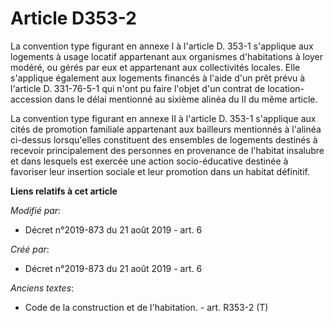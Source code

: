 # Article D353-2

La convention type figurant en annexe I à l'article D. 353-1 s'applique aux logements à usage locatif appartenant aux
organismes d'habitations à loyer modéré, ou gérés par eux et appartenant aux collectivités locales. Elle s'applique également
aux logements financés à l'aide d'un prêt prévu à l'article D. 331-76-5-1 qui n'ont pu faire l'objet d'un contrat de
location-accession dans le délai mentionné au sixième alinéa du II du même article.

La convention type figurant en annexe II à l'article D. 353-1 s'applique aux cités de promotion familiale appartenant aux
bailleurs mentionnés à l'alinéa ci-dessus lorsqu'elles constituent des ensembles de logements destinés à recevoir
principalement des personnes en provenance de l'habitat insalubre et dans lesquels est exercée une action socio-éducative
destinée à favoriser leur insertion sociale et leur promotion dans un habitat définitif.

**Liens relatifs à cet article**

_Modifié par_:

  - Décret n°2019-873 du 21 août 2019 - art. 6

_Créé par_:

  - Décret n°2019-873 du 21 août 2019 - art. 6

_Anciens textes_:

  - Code de la construction et de l'habitation. - art. R353-2 (T)
